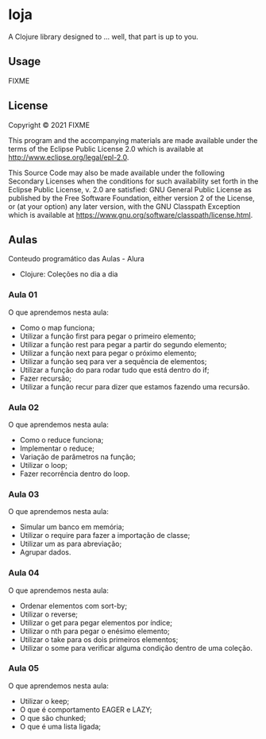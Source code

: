 # loja

A Clojure library designed to ... well, that part is up to you.

## Usage

FIXME

## License

Copyright © 2021 FIXME

This program and the accompanying materials are made available under the
terms of the Eclipse Public License 2.0 which is available at
http://www.eclipse.org/legal/epl-2.0.

This Source Code may also be made available under the following Secondary
Licenses when the conditions for such availability set forth in the Eclipse
Public License, v. 2.0 are satisfied: GNU General Public License as published by
the Free Software Foundation, either version 2 of the License, or (at your
option) any later version, with the GNU Classpath Exception which is available
at https://www.gnu.org/software/classpath/license.html.

## Aulas
Conteudo programático das Aulas - Alura
- Clojure: Coleções no dia a dia

### Aula 01

O que aprendemos nesta aula:

- Como o map funciona;
- Utilizar a função first para pegar o primeiro elemento;
- Utilizar a função rest para pegar a partir do segundo elemento;
- Utilizar a função next para pegar o próximo elemento;
- Utilizar a função seq para ver a sequência de elementos;
- Utilizar a função do para rodar tudo que está dentro do if;
- Fazer recursão;
- Utilizar a função recur para dizer que estamos fazendo uma recursão.

### Aula 02

O que aprendemos nesta aula:

- Como o reduce funciona;
- Implementar o reduce;
- Variação de parâmetros na função;
- Utilizar o loop;
- Fazer recorrência dentro do loop.

### Aula 03

O que aprendemos nesta aula:

- Simular um banco em memória;
- Utilizar o require para fazer a importação de classe;
- Utilizar um as para abreviação;
- Agrupar dados.

### Aula 04

O que aprendemos nesta aula:

- Ordenar elementos com sort-by;
- Utilizar o reverse;
- Utilizar o get para pegar elementos por índice;
- Utilizar o nth para pegar o enésimo elemento;
- Utilizar o take para os dois primeiros elementos;
- Utilizar o some para verificar alguma condição dentro de uma coleção.

### Aula 05

O que aprendemos nesta aula:

- Utilizar o keep;
- O que é comportamento EAGER e LAZY;
- O que são chunked;
- O que é uma lista ligada;

